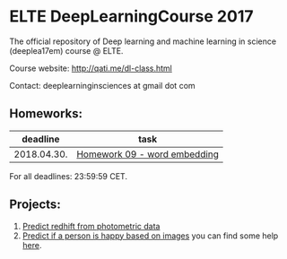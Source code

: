 # ELTE DeepLearningCourse 2017
The official repository of Deep learning and machine learning in science (deeplea17em) course @ ELTE.

Course website: http://qati.me/dl-class.html


Contact: deeplearninginsciences at gmail dot com  

## Homeworks:
| deadline | task |
| --- | --- |
| 2018.04.30. | [Homework 09 - word embedding](https://github.com/qati/DeepLearningCourse/blob/master/assignments/hw09_wordembedding.ipynb) |
For all deadlines: 23:59:59 CET.

## Projects:
1. [Predict redhift from photometric data](https://www.kaggle.com/c/elte-phys-photoz) 
2. [Predict if a person is happy based on images](https://www.kaggle.com/t/94ff0b242e0f4d1f8438f0d2c29aa071) you can find some help [here](https://github.com/qati/DeepLearningCourse/blob/master/demo_notebooks/happiness_kaggle_starter.ipynb). 


